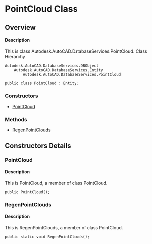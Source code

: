 # PointCloud Class

## Overview

#### Description
This is class Autodesk.AutoCAD.DatabaseServices.PointCloud.
Class Hierarchy
```text
Autodesk.AutoCAD.DatabaseServices.DBObject
    Autodesk.AutoCAD.DatabaseServices.Entity
        Autodesk.AutoCAD.DatabaseServices.PointCloud
```

```text
public class PointCloud : Entity;
```

### Constructors

- [PointCloud](#pointcloud)

### Methods

- [RegenPointClouds](#regenpointclouds)


## Constructors Details

### PointCloud

#### Description
This is PointCloud, a member of class PointCloud.
```text
public PointCloud();
```

### RegenPointClouds

#### Description
This is RegenPointClouds, a member of class PointCloud.
```text
public static void RegenPointClouds();
```
